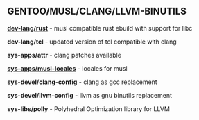 ## GENTOO/MUSL/CLANG/LLVM-BINUTILS

[**dev-lang/rust**](https://github.com/12101111/overlay/tree/master/dev-lang/rust) - musl compatible rust ebuild with support for libc

**dev-lang/tcl** - updated version of tcl compatible with clang

**sys-apps/attr** - clang patches available

[**sys-apps/musl-locales**](https://github.com/12101111/overlay/tree/master/sys-apps/musl-locales) - locales for musl

**sys-devel/clang-config** - clang as gcc replacement

**sys-devel/llvm-config** - llvm as gnu binutils replacement

**sys-libs/polly** - Polyhedral Optimization library for LLVM
